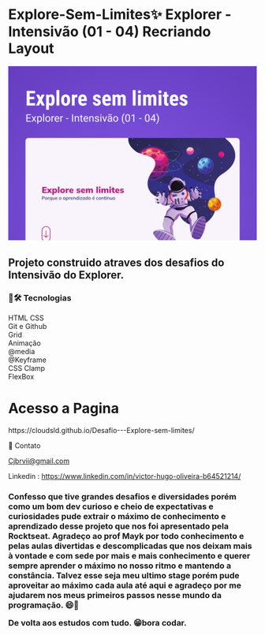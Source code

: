 <h1>Explore-Sem-Limites✨
Explorer - Intensivão (01 - 04)
Recriando Layout
</h1>

 <img  src="./assets/Capa.png" alt="">

 <h2>Projeto construido atraves dos desafios do Intensivão do Explorer.</h2>


<h3>🧰🛠️ Tecnologias</h3>

HTML
CSS <br/>
Git e Github <br/>
Grid <br/>
Animação<br/>
@media<br/>
@Keyframe<br/>
CSS Clamp<br/>
FlexBox<br/>

<h1>Acesso a Pagina</h1>
https://cloudsld.github.io/Desafio---Explore-sem-limites/

💛 Contato


Cjbrvii@gmail.com

Linkedin : https://www.linkedin.com/in/victor-hugo-oliveira-b64521214/



<h3>Confesso que tive grandes desafios e diversidades porém como um bom dev curioso e cheio de expectativas e curiosidades pude extrair o máximo de conhecimento e aprendizado desse projeto que nos foi apresentado pela Rocktseat. Agradeço ao prof Mayk por todo conhecimento e pelas aulas divertidas e descomplicadas que nos deixam mais à vontade e com sede por mais e mais conhecimento e querer sempre aprender o máximo no nosso ritmo e mantendo a constância. Talvez esse seja meu ultimo stage porém pude aproveitar ao máximo cada aula até aqui e agradeço por me ajudarem nos meus primeiros passos nesse mundo da programação. 😄👾

De volta aos estudos com tudo. 😁bora codar.</h3>

